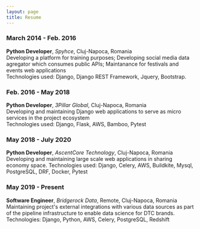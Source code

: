 ```yaml
---
layout: page
title: Resume
---
```



### March 2014 - Feb. 2016
**Python Developer**, _Spyhce_, Cluj-Napoca, Romania  
Developing a platform for training purposes; Developing social media data agregator which consumes public APIs; Maintanance for festivals and events web applications  
Technologies used: Django, Django REST Framework, Jquery, Bootstrap.  

### Feb. 2016 - May 2018
**Python Developer**, _3Pillar Global_, Cluj-Napoca, Romania  
Developing and maintaining Django web applications to serve as micro services in the project ecosystem  
Technologies used: Django, Flask, AWS, Bamboo, Pytest  

### May 2018 - July 2020
**Python Developer**, _AscentCore Technology_, Cluj-Napoca, Romania  
Developing and maintaining large scale web applications in sharing economy space.   Technologies used: Django, Celery, AWS, Buildkite, Mysql, PostgreSQL, DRF, Docker, Pytest  

### May 2019 - Present
**Software Engineer**, _Bridgerock Data_, Remote, Cluj-Napoca, Romania  
Maintaining project's external integrations with various data sources as part of the pipeline infrastructure to enable data science for DTC brands.  
Technologies: Django, Python, AWS, Celery, PostgreSQL, Redshift
